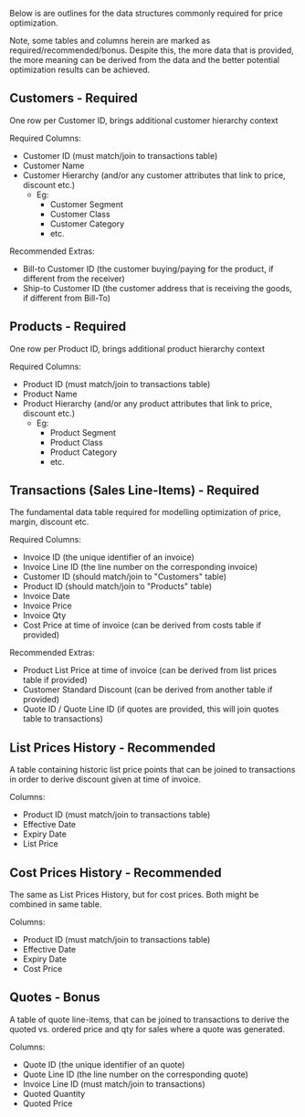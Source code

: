 
Below is are outlines for the data structures commonly required for price optimization.

Note, some tables and columns herein are marked as required/recommended/bonus.
Despite this, the more data that is provided, the more meaning can be derived from the data and the better potential optimization results can be achieved.
## Customers - Required
One row per Customer ID, brings additional customer hierarchy context

Required Columns:
- Customer ID (must match/join to transactions table)
- Customer Name
- Customer Hierarchy (and/or any customer attributes that link to price, discount etc.)
	- Eg: 
		- Customer Segment
		- Customer Class
		- Customer Category
		- etc.

Recommended Extras:
- Bill-to Customer ID (the customer buying/paying for the product, if different from the receiver)
- Ship-to Customer ID (the customer address that is receiving the goods, if different from Bill-To)

## Products - Required
One row per Product ID, brings additional product hierarchy context

Required Columns:
- Product ID (must match/join to transactions table)
- Product Name
- Product Hierarchy (and/or any product attributes that link to price, discount etc.)
	- Eg: 
		- Product Segment
		- Product Class
		- Product Category
		- etc.

## Transactions (Sales Line-Items) - Required
The fundamental data table required for modelling optimization of price, margin, discount etc.

Required Columns:
- Invoice ID (the unique identifier of an invoice)
- Invoice Line ID (the line number on the corresponding invoice)
- Customer ID (should match/join to "Customers" table)
- Product ID (should match/join to "Products" table)
- Invoice Date
- Invoice Price
- Invoice Qty
- Cost Price at time of invoice (can be derived from costs table if provided)

Recommended Extras:
- Product List Price at time of invoice (can be derived from list prices table if provided)
- Customer Standard Discount (can be derived from another table if provided)
- Quote ID / Quote Line ID (if quotes are provided, this will join quotes table to transactions)

## List Prices History - Recommended
A table containing historic list price points that can be joined to transactions in order to derive discount given at time of invoice.

Columns:
- Product ID (must match/join to transactions table)
- Effective Date
- Expiry Date
- List Price
## Cost Prices History - Recommended
The same as List Prices History, but for cost prices. Both might be combined in same table.

Columns:
- Product ID (must match/join to transactions table)
- Effective Date
- Expiry Date
- Cost Price

## Quotes - Bonus
A table of quote line-items, that can be joined to transactions to derive the quoted vs. ordered price and qty for sales where a quote was generated. 

Columns:
- Quote ID (the unique identifier of an quote)
- Quote Line ID (the line number on the corresponding quote)
- Invoice Line ID (must match/join to transactions)
- Quoted Quantity
- Quoted Price